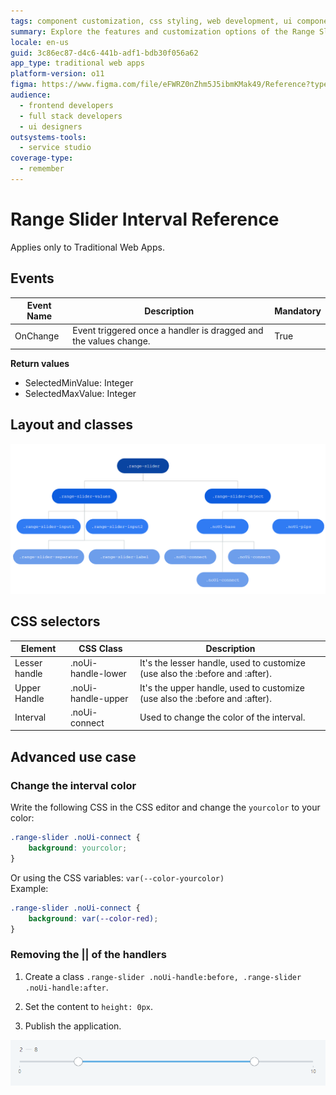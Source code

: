 ```yaml
---
tags: component customization, css styling, web development, ui components, outsystems ui framework
summary: Explore the features and customization options of the Range Slider Interval component in OutSystems 11 (O11).
locale: en-us
guid: 3c86ec87-d4c6-441b-adf1-bdb30f056a62
app_type: traditional web apps
platform-version: o11
figma: https://www.figma.com/file/eFWRZ0nZhm5J5ibmKMak49/Reference?type=design&node-id=615%3A549&mode=design&t=Cx8ecjAITJrQMvRn-1
audience:
  - frontend developers
  - full stack developers
  - ui designers
outsystems-tools:
  - service studio
coverage-type:
  - remember
---
```


# Range Slider Interval Reference

<div class="info" markdown="1">

Applies only to Traditional Web Apps.

</div>

## Events

| **Event Name** |  **Description** |  **Mandatory**  |
| ---|---|--- |  
| OnChange | Event triggered once a handler is dragged and the values change.  |  True  |

**Return values**

* SelectedMinValue: Integer
* SelectedMaxValue: Integer
  
## Layout and classes

![Diagram illustrating the layout and classes of the Range Slider Interval component](images/rangesliderinterval-3-diag.png "Range Slider Interval Diagram")

## CSS selectors

| **Element** |  **CSS Class** |  **Description**  |
| ---|---|---  
| Lesser handle |  .noUi-handle-lower |  It's the lesser handle, used to customize (use also the :before and :after).  |
| Upper Handle  |  .noUi-handle-upper  |  It's the upper handle, used to customize (use also the :before and :after). |
| Interval  |  .noUi-connect  |  Used to change the color of the interval.  |
  
## Advanced use case

### Change the interval color

Write the following CSS in the CSS editor and change the `yourcolor` to your color:

```css
.range-slider .noUi-connect {
    background: yourcolor;
}
```

Or using the CSS variables: `var(--color-yourcolor)`  
Example:  

```css
.range-slider .noUi-connect {
    background: var(--color-red);
}
```

### Removing the || of the handlers

1. Create a class `.range-slider .noUi-handle:before, .range-slider .noUi-handle:after`.

1. Set the content to `height: 0px`.

1. Publish the application.

![Screenshot showing the Range Slider Interval with customized color and removed handler lines](images/rangesliderinterval-5-ss.png "Range Slider Interval Styling Screenshot")
